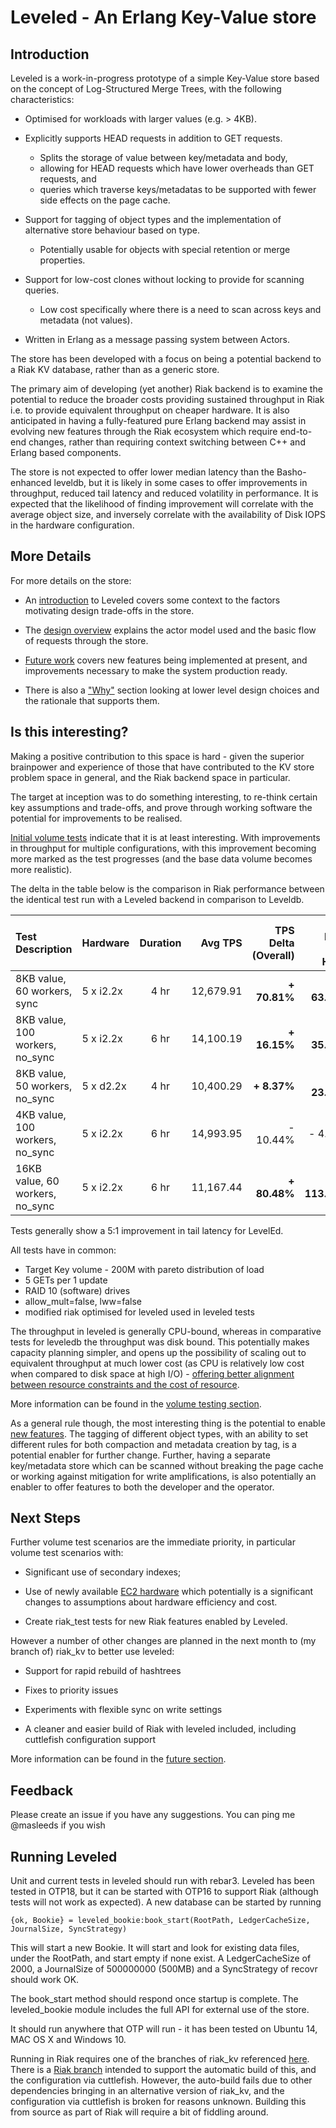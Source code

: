 # Leveled - An Erlang Key-Value store

## Introduction

Leveled is a work-in-progress prototype of a simple Key-Value store based on the concept of Log-Structured Merge Trees, with the following characteristics:

- Optimised for workloads with larger values (e.g. > 4KB).

- Explicitly supports HEAD requests in addition to GET requests. 
  - Splits the storage of value between key/metadata and body, 
  - allowing for HEAD requests which have lower overheads than GET requests, and
  - queries which traverse keys/metadatas to be supported with fewer side effects on the page cache.

- Support for tagging of object types and the implementation of alternative store behaviour based on type.
  - Potentially usable for objects with special retention or merge properties.

- Support for low-cost clones without locking to provide for scanning queries.
  - Low cost specifically where there is a need to scan across keys and metadata (not values).

- Written in Erlang as a message passing system between Actors.

The store has been developed with a focus on being a potential backend to a Riak KV database, rather than as a generic store.  

The primary aim of developing (yet another) Riak backend is to examine the potential to reduce the broader costs providing sustained throughput in Riak i.e. to provide equivalent throughput on cheaper hardware.  It is also anticipated in having a fully-featured pure Erlang backend may assist in evolving new features through the Riak ecosystem  which require end-to-end changes, rather than requiring context switching between C++ and Erlang based components.

The store is not expected to offer lower median latency than the Basho-enhanced leveldb, but it is likely in some cases to offer improvements in throughput, reduced tail latency and reduced volatility in performance.  It is expected that the likelihood of finding improvement will correlate with the average object size, and inversely correlate with the availability of Disk IOPS in the hardware configuration.

## More Details

For more details on the store:

- An [introduction](docs/INTRO.md) to Leveled covers some context to the factors motivating design trade-offs in the store.

- The [design overview](docs/DESIGN.md) explains the actor model used and the basic flow of requests through the store.

- [Future work](docs/FUTURE.md) covers new features being implemented at present, and improvements necessary to make the system production ready.

- There is also a ["Why"](docs/WHY.md) section looking at lower level design choices and the rationale that supports them.

## Is this interesting?

Making a positive contribution to this space is hard - given the superior brainpower and experience of those that have contributed to the KV store problem space in general, and the Riak backend space in particular.

The target at inception was to do something interesting, to re-think certain key assumptions and trade-offs, and prove through working software the potential for improvements to be realised.

[Initial volume tests](docs/VOLUME.md) indicate that it is at least interesting.  With improvements in throughput for multiple configurations, with this improvement becoming more marked as the test progresses (and the base data volume becomes more realistic).  

The delta in the table below  is the comparison in Riak performance between the identical test run with a Leveled backend in comparison to Leveldb.

Test Description                  | Hardware     | Duration |Avg TPS    | TPS Delta (Overall)  | TPS Delta (Last Hour)
:---------------------------------|:-------------|:--------:|----------:|-----------------:|-------------------:
8KB value, 60 workers, sync       | 5 x i2.2x    | 4 hr     | 12,679.91 | <b>+ 70.81%</b>  | <b>+ 63.99%</b>
8KB value, 100 workers, no_sync   | 5 x i2.2x    | 6 hr     | 14,100.19 | <b>+ 16.15%</b>  | <b>+ 35.92%</b>
8KB value, 50 workers, no_sync    | 5 x d2.2x    | 4 hr     | 10,400.29 | <b>+  8.37%</b>  | <b>+ 23.51%</b> 
4KB value, 100 workers, no_sync   | 5 x i2.2x    | 6 hr     | 14,993.95 | - 10.44%  | - 4.48%
16KB value, 60 workers, no_sync   | 5 x i2.2x    | 6 hr     | 11,167.44 | <b>+ 80.48%</b>  | <b>+ 113.55%</b>

Tests generally show a 5:1 improvement in tail latency for LevelEd.

All tests have in common:

- Target Key volume - 200M with pareto distribution of load
- 5 GETs per 1 update 
- RAID 10 (software) drives
- allow_mult=false, lww=false
- modified riak optimised for leveled used in leveled tests


The throughput in leveled is generally CPU-bound, whereas in comparative tests for leveledb the throughput was disk bound.  This potentially makes capacity planning simpler, and opens up the possibility of scaling out to equivalent throughput at much lower cost (as CPU is relatively low cost when compared to disk space at high I/O) - [offering better alignment between resource constraints and the cost of resource](docs/INTRO.md).

More information can be found in the [volume testing section](docs/VOLUME.md).

As a general rule though, the most interesting thing is the potential to enable [new features](docs/FUTURE.md).  The tagging of different object types, with an ability to set different rules for both compaction and metadata creation by tag, is a potential enabler for further change.   Further, having a separate key/metadata store which can be scanned without breaking the page cache or working against mitigation for write amplifications, is also potentially an enabler to offer features to both the developer and the operator.

## Next Steps

Further volume test scenarios are the immediate priority, in particular volume test scenarios with:

- Significant use of secondary indexes;

- Use of newly available [EC2 hardware](https://aws.amazon.com/about-aws/whats-new/2017/02/now-available-amazon-ec2-i3-instances-next-generation-storage-optimized-high-i-o-instances/) which potentially is a significant changes to assumptions about hardware efficiency and cost.

- Create riak_test tests for new Riak features enabled by Leveled.

However a number of other changes are planned in the next month to (my branch of) riak_kv to better use leveled:

- Support for rapid rebuild of hashtrees

- Fixes to priority issues

- Experiments with flexible sync on write settings

- A cleaner and easier build of Riak with leveled included, including cuttlefish configuration support

More information can be found in the [future section](docs/FUTURE.md).

## Feedback

Please create an issue if you have any suggestions.  You can ping me @masleeds if you wish

## Running Leveled

Unit and current tests in leveled should run with rebar3.  Leveled has been tested in OTP18, but it can be started with OTP16 to support Riak (although tests will not work as expected).  A new database can be started by running

```
{ok, Bookie} = leveled_bookie:book_start(RootPath, LedgerCacheSize, JournalSize, SyncStrategy)   
```

This will start a new Bookie.  It will start and look for existing data files, under the RootPath, and start empty if none exist.  A LedgerCacheSize of 2000, a JournalSize of 500000000 (500MB) and a SyncStrategy of recovr should work OK.

The book_start method should respond once startup is complete.  The leveled_bookie module includes the full API for external use of the store.

It should run anywhere that OTP will run - it has been tested on Ubuntu 14, MAC OS X and Windows 10.

Running in Riak requires one of the branches of riak_kv referenced [here](docs/FUTURE.md). There is a [Riak branch](https://github.com/martinsumner/riak/tree/mas-leveleddb) intended to support the automatic build of this, and the configuration via cuttlefish.  However, the auto-build fails due to other dependencies bringing in an alternative version of riak_kv, and the configuration via cuttlefish is broken for reasons unknown.  Building this from source as part of Riak will require a bit of fiddling around.